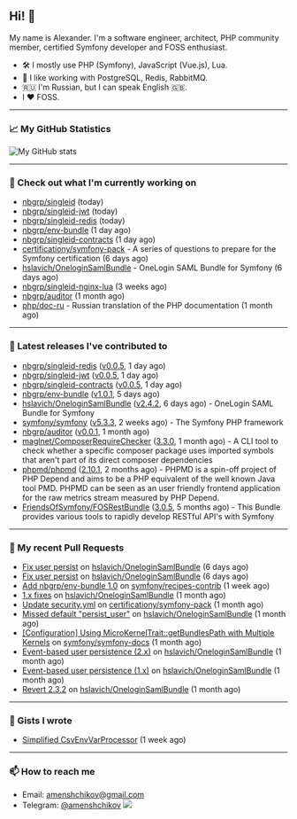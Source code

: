 ## Hi! 👋

My name is Alexander. I'm a software engineer, architect, PHP community member, certified Symfony developer and FOSS enthusiast.

* 🛠 I mostly use PHP (Symfony), JavaScript (Vue.js), Lua.
* 🧰 I like working with PostgreSQL, Redis, RabbitMQ.
* 🇷🇺 I'm Russian, but I can speak English 🇬🇧.
* I ♥ FOSS.

---

### 📈 My GitHub Statistics

![My GitHub stats](https://github-readme-stats.vercel.app/api?username=a-menshchikov&theme=calm&hide_title=true&show_icons=true)

[comment]: &lt;> (![Top Langs]&#40;https://github-readme-stats.vercel.app/api/top-langs/?username=a-menshchikov&theme=calm&hide_title=true&layout=compact&count_private=true&include_all_commits=true&langs_count=6&#41;)

---

### 👷 Check out what I'm currently working on

- [nbgrp/singleid](https://github.com/nbgrp/singleid) (today)
- [nbgrp/singleid-jwt](https://github.com/nbgrp/singleid-jwt) (today)
- [nbgrp/singleid-redis](https://github.com/nbgrp/singleid-redis) (today)
- [nbgrp/env-bundle](https://github.com/nbgrp/env-bundle) (1 day ago)
- [nbgrp/singleid-contracts](https://github.com/nbgrp/singleid-contracts) (1 day ago)
- [certificationy/symfony-pack](https://github.com/certificationy/symfony-pack) - A series of questions to prepare for the Symfony certification (6 days ago)
- [hslavich/OneloginSamlBundle](https://github.com/hslavich/OneloginSamlBundle) - OneLogin SAML Bundle for Symfony (6 days ago)
- [nbgrp/singleid-nginx-lua](https://github.com/nbgrp/singleid-nginx-lua) (3 weeks ago)
- [nbgrp/auditor](https://github.com/nbgrp/auditor) (1 month ago)
- [php/doc-ru](https://github.com/php/doc-ru) - Russian translation of the PHP documentation (1 month ago)

---

### 🔭 Latest releases I've contributed to

- [nbgrp/singleid-redis](https://github.com/nbgrp/singleid-redis) ([v0.0.5](https://github.com/nbgrp/singleid-redis/releases/tag/v0.0.5), 1 day ago)
- [nbgrp/singleid-jwt](https://github.com/nbgrp/singleid-jwt) ([v0.0.5](https://github.com/nbgrp/singleid-jwt/releases/tag/v0.0.5), 1 day ago)
- [nbgrp/singleid-contracts](https://github.com/nbgrp/singleid-contracts) ([v0.0.5](https://github.com/nbgrp/singleid-contracts/releases/tag/v0.0.5), 1 day ago)
- [nbgrp/env-bundle](https://github.com/nbgrp/env-bundle) ([v1.0.1](https://github.com/nbgrp/env-bundle/releases/tag/v1.0.1), 5 days ago)
- [hslavich/OneloginSamlBundle](https://github.com/hslavich/OneloginSamlBundle) ([v2.4.2](https://github.com/hslavich/OneloginSamlBundle/releases/tag/v2.4.2), 6 days ago) - OneLogin SAML Bundle for Symfony
- [symfony/symfony](https://github.com/symfony/symfony) ([v5.3.3](https://github.com/symfony/symfony/releases/tag/v5.3.3), 2 weeks ago) - The Symfony PHP framework
- [nbgrp/auditor](https://github.com/nbgrp/auditor) ([v0.0.1](https://github.com/nbgrp/auditor/releases/tag/v0.0.1), 1 month ago)
- [maglnet/ComposerRequireChecker](https://github.com/maglnet/ComposerRequireChecker) ([3.3.0](https://github.com/maglnet/ComposerRequireChecker/releases/tag/3.3.0), 1 month ago) - A CLI tool to check whether a specific composer package uses imported symbols that aren&#39;t part of its direct composer dependencies
- [phpmd/phpmd](https://github.com/phpmd/phpmd) ([2.10.1](https://github.com/phpmd/phpmd/releases/tag/2.10.1), 2 months ago) - PHPMD is a spin-off project of PHP Depend and aims to be a PHP equivalent of the well known Java tool PMD. PHPMD can be seen as an user friendly frontend application for the raw metrics stream measured by PHP Depend.
- [FriendsOfSymfony/FOSRestBundle](https://github.com/FriendsOfSymfony/FOSRestBundle) ([3.0.5](https://github.com/FriendsOfSymfony/FOSRestBundle/releases/tag/3.0.5), 5 months ago) - This Bundle provides various tools to rapidly develop RESTful API&#39;s with Symfony

---

### 🔨 My recent Pull Requests

- [Fix user persist](https://github.com/hslavich/OneloginSamlBundle/pull/180) on [hslavich/OneloginSamlBundle](https://github.com/hslavich/OneloginSamlBundle) (6 days ago)
- [Fix user persist](https://github.com/hslavich/OneloginSamlBundle/pull/179) on [hslavich/OneloginSamlBundle](https://github.com/hslavich/OneloginSamlBundle) (6 days ago)
- [Add nbgrp/env-bundle 1.0](https://github.com/symfony/recipes-contrib/pull/1177) on [symfony/recipes-contrib](https://github.com/symfony/recipes-contrib) (1 week ago)
- [1.x fixes](https://github.com/hslavich/OneloginSamlBundle/pull/177) on [hslavich/OneloginSamlBundle](https://github.com/hslavich/OneloginSamlBundle) (1 month ago)
- [Update security.yml](https://github.com/certificationy/symfony-pack/pull/91) on [certificationy/symfony-pack](https://github.com/certificationy/symfony-pack) (1 month ago)
- [Missed default &#34;persist_user&#34;](https://github.com/hslavich/OneloginSamlBundle/pull/174) on [hslavich/OneloginSamlBundle](https://github.com/hslavich/OneloginSamlBundle) (1 month ago)
- [[Configuration] Using MicroKernelTrait::getBundlesPath with Multiple Kernels](https://github.com/symfony/symfony-docs/pull/15423) on [symfony/symfony-docs](https://github.com/symfony/symfony-docs) (1 month ago)
- [Event-based user persistence (2.x)](https://github.com/hslavich/OneloginSamlBundle/pull/172) on [hslavich/OneloginSamlBundle](https://github.com/hslavich/OneloginSamlBundle) (1 month ago)
- [Event-based user persistence (1.x)](https://github.com/hslavich/OneloginSamlBundle/pull/171) on [hslavich/OneloginSamlBundle](https://github.com/hslavich/OneloginSamlBundle) (1 month ago)
- [Revert 2.3.2](https://github.com/hslavich/OneloginSamlBundle/pull/170) on [hslavich/OneloginSamlBundle](https://github.com/hslavich/OneloginSamlBundle) (1 month ago)

---

### 📓 Gists I wrote

- [Simplified CsvEnvVarProcessor](https://gist.github.com/08650c7b76154eb00c18d093e5087f0b) (1 week ago)

---

### 📫 How to reach me

- Email: [amenshchikov@gmail.com](mailto://amenshchikov@gmail.com)
- Telegram: [@amenshchikov](https://t.me/amenshchikov)
![](https://hit.yhype.me/github/profile?user_id=2580489)